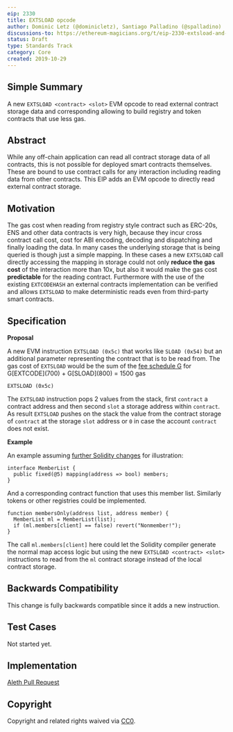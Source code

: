 ```yaml
---
eip: 2330
title: EXTSLOAD opcode
author: Dominic Letz (@dominicletz), Santiago Palladino (@spalladino)
discussions-to: https://ethereum-magicians.org/t/eip-2330-extsload-and-abi-for-lower-gas-cost-and-off-chain-apps/3733
status: Draft
type: Standards Track
category: Core
created: 2019-10-29
---
```


<!--You can leave these HTML comments in your merged EIP and delete the visible duplicate text guides, they will not appear and may be helpful to refer to if you edit it again. This is the suggested template for new EIPs. Note that an EIP number will be assigned by an editor. When opening a pull request to submit your EIP, please use an abbreviated title in the filename, `eip-draft_title_abbrev.md`. The title should be 44 characters or less.-->

## Simple Summary
<!--"If you can't explain it simply, you don't understand it well enough." Provide a simplified and layman-accessible explanation of the EIP.-->
A new `EXTSLOAD <contract> <slot>` EVM opcode to read external contract storage data and corresponding allowing to build registry and token contracts that use less gas.

## Abstract
<!--A short (~200 word) description of the technical issue being addressed.-->
While any off-chain application can read all contract storage data of all contracts, this is not possible for deployed smart contracts themselves. These are bound to use contract calls for any interaction including reading data from other contracts. This EIP adds an EVM opcode to directly read external contract storage.

## Motivation
<!--The motivation is critical for EIPs that want to change the Ethereum protocol. It should clearly explain why the existing protocol specification is inadequate to address the problem that the EIP solves. EIP submissions without sufficient motivation may be rejected outright.-->
The gas cost when reading from registry style contract such as ERC-20s, ENS and other data contracts is very high, because they incur cross contract call cost, cost for ABI encoding,  decoding and dispatching and finally loading the data. In many cases the underlying storage that is being queried is though just a simple mapping. In these cases a new `EXTSLOAD` call directly accessing the mapping in storage could not only **reduce the gas cost** of the interaction more than 10x, but also it would make the gas cost **predictable** for the reading contract. Furthermore with the use of the existing `EXTCODEHASH` an external contracts implementation can be verified and allows `EXTSLOAD` to make deterministic reads even from third-party smart contracts.

## Specification
<!--The technical specification should describe the syntax and semantics of any new feature. The specification should be detailed enough to allow competing, interoperable implementations for any of the current Ethereum platforms (go-ethereum, parity, cpp-ethereum, ethereumj, ethereumjs, and [others](https://github.com/ethereum/wiki/wiki/Clients)).-->
**Proposal**

A new EVM instruction `EXTSLOAD (0x5c)` that works like `SLOAD (0x54)` but an additional parameter representing the contract that is to be read from. The gas cost of `EXTSLOAD` would be the sum of the [fee schedule G](https://ethereum.github.io/yellowpaper/paper.pdf) for G\[EXTCODE\](700) + G\[SLOAD\](800) = 1500 gas

```
EXTSLOAD (0x5c)
```

The `EXTSLOAD` instruction pops 2 values from the stack, first `contract` a contract address and then second `slot` a storage address within `contract`. As result `EXTSLOAD` pushes on the stack the value from the contract storage of `contract` at the storage `slot` address or `0` in case the account `contract` does not exist.

**Example**

An example assuming [further Solidity changes](https://github.com/ethereum/solidity/issues/7593) for illustration:

```solidity
interface MemberList {
  public fixed(@5) mapping(address => bool) members;
}
```

And a corresponding contract function that uses this member list. Similarly tokens or other registries could be implemented.

```solidity
function membersOnly(address list, address member) {
  MemberList ml = MemberList(list);
  if (ml.members[client] == false) revert("Nonmember!");
}
```

The call `ml.members[client]` here could let the Solidity compiler generate the normal map access logic but using the new `EXTSLOAD <contract> <slot>` instructions to read from the `ml` contract storage instead of the local contract storage.

## Backwards Compatibility
This change is fully backwards compatible since it adds a new instruction.

## Test Cases
<!--Test cases for an implementation are mandatory for EIPs that are affecting consensus changes. Other EIPs can choose to include links to test cases if applicable.-->
Not started yet.

## Implementation
<!--The implementations must be completed before any EIP is given status "Final", but it need not be completed before the EIP is accepted. While there is merit to the approach of reaching consensus on the specification and rationale before writing code, the principle of "rough consensus and running code" is still useful when it comes to resolving many discussions of API details.-->
[Aleth Pull Request](https://github.com/ethereum/aleth/pull/5805)

## Copyright
Copyright and related rights waived via [CC0](https://creativecommons.org/publicdomain/zero/1.0/).
